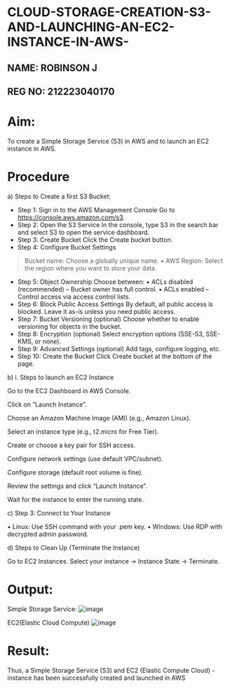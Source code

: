 # CLOUD-STORAGE-CREATION-S3-AND-LAUNCHING-AN-EC2-INSTANCE-IN-AWS-

## NAME: ROBINSON J
## REG NO: 212223040170

# Aim:
To create a Simple Storage Service (S3) in AWS and to launch an EC2 instance in AWS.

# Procedure
a) Steps to Create a first S3 Bucket:

- Step 1: Sign in to the AWS Management Console Go to https://console.aws.amazon.com/s3. 
- Step 2: Open the S3 Service In the console, type S3 in the search bar and select S3 to open the service dashboard. 
- Step 3: Create Bucket Click the Create bucket button. 
- Step 4: Configure Bucket Settings

> Bucket name: Choose a globally unique name. • AWS Region: Select the region where you want to store your data.

- Step 5: Object Ownership Choose between: ▪ ACLs disabled (recommended) – Bucket owner has full control. ▪ ACLs enabled – Control access via access control lists.
- Step 6: Block Public Access Settings By default, all public access is blocked. Leave it as-is unless you need public access. 
- Step 7: Bucket Versioning (optional) Choose whether to enable versioning for objects in the bucket.
- Step 8: Encryption (optional) Select encryption options (SSE-S3, SSE-KMS, or none). 
- Step 9: Advanced Settings (optional) Add tags, configure logging, etc. 
- Step 10: Create the Bucket Click Create bucket at the bottom of the page.

b) i. Steps to launch an EC2 Instance

Go to the EC2 Dashboard in AWS Console.

Click on “Launch Instance”.

Choose an Amazon Machine Image (AMI) (e.g., Amazon Linux).

Select an instance type (e.g., t2.micro for Free Tier).

Create or choose a key pair for SSH access.

Configure network settings (use default VPC/subnet).

Configure storage (default root volume is fine).

Review the settings and click “Launch Instance”.

Wait for the instance to enter the running state.

c) Step 3: Connect to Your Instance

• Linux: Use SSH command with your .pem key. • Windows: Use RDP with decrypted admin password.

d) Steps to Clean Up (Terminate the Instance)

Go to EC2 Instances.
Select your instance → Instance State → Terminate.

# Output:

Simple Storage Service:
![image](https://github.com/user-attachments/assets/cbf99d29-f8c8-4601-8ce3-2813bf4599d9)


EC2(Elastic Cloud Compute)
![image](https://github.com/user-attachments/assets/36c30ac3-212a-4875-8f54-94360cd25c65)


# Result:
Thus, a Simple Storage Service (S3) and EC2 (Elastic Compute Cloud) - instance has been successfully created and launched in AWS
